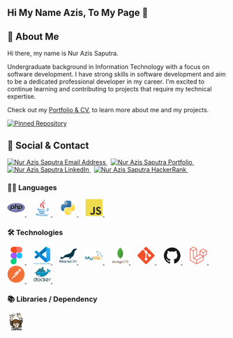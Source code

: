 ## Hi My Name Azis, To My Page 👋

## 👤 About Me

Hi there, my name is Nur Azis Saputra.

Undergraduate background in Information Technology with a focus on software development. I have strong skills in software development and aim to be a dedicated professional developer in my career. I'm excited to continue learning and contributing to projects that require my technical expertise.

Check out my [Portfolio & CV](https://nuazsa.github.io), to learn more about me and my projects.

[![Pinned Repository](https://github-readme-stats.vercel.app/api/pin/?username=nuazsa&repo=javajunction)](https://github.com/nuazsa/javajunction)
&nbsp; &nbsp;




## 📨 Social & Contact

<div align="left">
  <a href="mailto:nurazissaputra@gmial.com" target="_blank" rel="noreferrer"> <img alt="Nur Azis Saputra Email Address" src="https://img.shields.io/badge/Email-D14836?style=for-the-badge&logo=gmail&logoColor=white" /> </a>
  &nbsp;
  <a href="https://nuazsa.github.io" target="_blank" rel="noreferrer"> <img alt="Nur Azis Saputra Portfolio" src="https://img.shields.io/badge/Portfolio-08203A?style=for-the-badge&logo=About.me&logoColor=white" /> </a>
  &nbsp;
  <a href="https://www.linkedin.com/in/nurazissaputra" target="_blank" rel="noreferrer"> <img alt="Nur Azis Saputra LinkedIn" src="https://img.shields.io/badge/LinkedIn-0077B5?style=for-the-badge&logo=linkedin&logoColor=white" /> </a>
  &nbsp;
  <a href="https://wa.me/+6282211551415" target="_blank" rel="noreferrer"> <img alt="Nur Azis Saputra HackerRank" src="https://img.shields.io/badge/whatsapp-2EC866?style=for-the-badge&logo=whatsapp&logoColor=white" /> </a>
  &nbsp;
</div>


### 👨‍💻 Languages

<div align="left">  
  <a href="https://www.php.net" target="_blank" rel="noreferrer"> <img src="https://raw.githubusercontent.com/devicons/devicon/master/icons/php/php-original.svg" alt="java" width="40" height="40" /> </a>
  &nbsp; &nbsp;
  <a href="https://www.java.com" target="_blank" rel="noreferrer"> <img src="https://raw.githubusercontent.com/devicons/devicon/master/icons/java/java-original.svg" alt="java" width="40" height="40" /> </a>
  &nbsp; &nbsp;
  <a href="https://www.python.org" target="_blank" rel="noreferrer"> <img src="https://raw.githubusercontent.com/devicons/devicon/master/icons/python/python-original.svg" alt="python" width="40" height="40" /> </a>
  &nbsp; &nbsp;
  <a href="https://developer.mozilla.org/en-US/docs/Web/JavaScript" target="_blank" rel="noreferrer"> <img src="https://raw.githubusercontent.com/devicons/devicon/master/icons/javascript/javascript-original.svg" alt="javascript" width="40" height="40" /> </a>
  &nbsp; &nbsp;
</div>

### 🛠 Technologies

<div align="left">
    <a href="https://www.figma.com/" target="_blank" rel="noreferrer"> <img src="https://github.com/devicons/devicon/blob/master/icons/figma/figma-original.svg" alt="figma" width="40" height="40" /> </a>
  &nbsp; &nbsp;  
  <a href="https://www.code.visualstudio.com" target="_blank" rel="noreferrer"> <img src="https://raw.githubusercontent.com/devicons/devicon/master/icons/vscode/vscode-original-wordmark.svg" alt="vscode" width="40" height="40" /> </a>
  &nbsp; &nbsp;  
    <a href="https://mariadb.org/" target="_blank" rel="noreferrer"> <img src="https://github.com/devicons/devicon/blob/master/icons/mariadb/mariadb-original-wordmark.svg" alt="mariadb" width="40" height="40" /> </a>
  &nbsp; &nbsp;  
  <a href="https://www.mysql.com" target="_blank" rel="noreferrer"> <img src="https://raw.githubusercontent.com/devicons/devicon/master/icons/mysql/mysql-original-wordmark.svg" alt="mysql" width="40" height="40" /> </a>
  &nbsp; &nbsp;
  <a href="https://www.mongodb.com" target="_blank" rel="noreferrer"> <img src="https://raw.githubusercontent.com/devicons/devicon/master/icons/mongodb/mongodb-original-wordmark.svg" alt="mongodb" width="40" height="40" /> </a>
  &nbsp; &nbsp;
  <a href="https://git-scm.com" target="_blank" rel="noreferrer"> <img src="https://github.com/devicons/devicon/blob/master/icons/git/git-original.svg" alt="git" width="40" height="40" /> </a>
  &nbsp; &nbsp;  
      <a href="https://github.com/" target="_blank" rel="noreferrer"> <img src="https://github.com/devicons/devicon/blob/master/icons/github/github-original.svg" alt="github" width="40" height="40" /> </a>
  &nbsp; &nbsp;  
    <a href="https://laravel.com/" target="_blank" rel="noreferrer"> <img src="https://github.com/devicons/devicon/blob/master/icons/laravel/laravel-original.svg" alt="laravel" width="40" height="40" /> </a>
  &nbsp; &nbsp;  
    <a href="https://www.postman.com/" target="_blank" rel="noreferrer"> <img src="https://github.com/devicons/devicon/blob/master/icons/postman/postman-original.svg" alt="postman" width="40" height="40" /> </a>
  &nbsp; &nbsp;  
    <a href="https://hub.docker.com/" target="_blank" rel="noreferrer"> <img src="https://raw.githubusercontent.com/devicons/devicon/master/icons/docker/docker-original-wordmark.svg" alt="docker" width="40" height="40" /> </a>
  &nbsp; &nbsp;  
</div>



### 📚 Libraries / Dependency

<div align="left">
  <a href="https://www.getcomposer.org" target="_blank" rel="noreferrer"> <img src="https://raw.githubusercontent.com/devicons/devicon/master/icons/composer/composer-original.svg" alt="composer" width="40" height="40" /> </a>
</div>

<!--
## 📊 GitHub Stats

<table>
  <tr>
    <td>
      <a href="https://github.com/anuraghazra/github-readme-stats"> <img src="https://github-readme-stats.vercel.app/api?username=arasgungore&hide_border=true&rank_icon=github&show_icons=true&count_private=true&show=reviews,discussions_started,discussions_answered,prs_merged,prs_merged_percentage" alt="Nur Azis Saputra GitHub Stats" /> </a>
    </td>
    <td>
      <a href="https://github.com/anuraghazra/github-readme-stats"> <img src="https://github-readme-stats.vercel.app/api/top-langs/?username=arasgungore&hide_border=true&langs_count=10&layout=donut-vertical&count_private=true" alt="Top Languages" /> </a>
    </td>
  </tr>
  <tr>
    <td colspan=2 align="center">
      <a href="https://git.io/streak-stats"> <img src="http://github-readme-streak-stats.herokuapp.com/?user=arasgungore&hide_border=true&background=f6f8fa&currStreakLabel=000000&date_format=j%20M%5B%20Y%5D" alt="Nur Azis Saputra GitHub Readme Streak Stats" /> </a>
    </td>
  </tr>
</table>

<!--
<table>
  <tr>
    <td colspan=2 align="center">
      <a href="https://github.com/vn7n24fzkq/github-profile-summary-cards"> <img src="http://github-profile-summary-cards.vercel.app/api/cards/profile-details?username=arasgungore&theme=default" alt="Nur Azis Saputra Profile Details" /> </a>
    </td>
  </tr>
  <tr>
    <td>
      <a href="https://github.com/vn7n24fzkq/github-profile-summary-cards"> <img src="http://github-profile-summary-cards.vercel.app/api/cards/repos-per-language?username=arasgungore&theme=default" alt="Top Languages by Repo" /> </a>
    </td>
    <td>
      <a href="https://github.com/vn7n24fzkq/github-profile-summary-cards"> <img src="http://github-profile-summary-cards.vercel.app/api/cards/most-commit-language?username=arasgungore&theme=default" alt="Top Languages by Commit" /> </a>
    </td>
  </tr>
  <tr>
    <td>
      <a href="https://github.com/vn7n24fzkq/github-profile-summary-cards"> <img src="http://github-profile-summary-cards.vercel.app/api/cards/stats?username=arasgungore&theme=default" alt="Stats" /> </a>
    </td>
    <td>
      <a href="https://github.com/vn7n24fzkq/github-profile-summary-cards"> <img src="http://github-profile-summary-cards.vercel.app/api/cards/productive-time?username=arasgungore&theme=default&utcOffset=8" alt="Commits" /> </a>
    </td>
  </tr>
</table>
-->
<!--
[![Trophies](https://github-profile-trophy.vercel.app/?username=arasgungore&no-frame=true&no-bg=true&theme=juicyfresh&column=8&margin-w=5&margin-h=5&rank=-?)](https://github.com/ryo-ma/github-profile-trophy)
--!>

<!-- 
https://github.com/arasgungore/arasgungore/blob/master/README.md 
https://github.com/devicons/devicon/tree/master/icons/vscode
--!>
